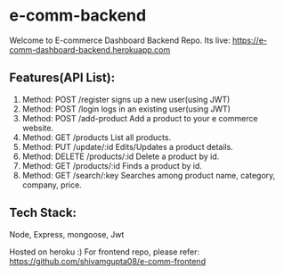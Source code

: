 # e-comm-backend
Welcome to E-commerce Dashboard Backend Repo. Its live: https://e-comm-dashboard-backend.herokuapp.com

## Features(API List):

1. Method: POST /register signs up a new user(using JWT)
2. Method: POST /login logs in an existing user(using JWT)
3. Method: POST /add-product Add a product to your e commerce website.
4. Method: GET /products List all products.
5. Method: PUT /update/:id Edits/Updates a product details.
6. Method: DELETE /products/:id Delete a product by id.
7. Method: GET /products/:id Finds a product by id.
8. Method: GET /search/:key Searches among product name, category, company, price.

## Tech Stack: 
Node, Express, mongoose, Jwt

Hosted on heroku :) For frontend repo, please refer: https://github.com/shivamgupta08/e-comm-frontend
